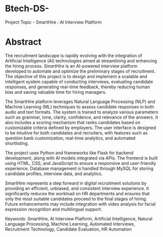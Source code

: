 # Btech-DS-
Project Topic - SmartHire : AI Interview Platform

# Abstract

The recruitment landscape is rapidly evolving with the integration of Artificial Intelligence (AI) technologies aimed at streamlining and enhancing the hiring process. *SmartHire* is an AI-powered interview platform developed to automate and optimize the preliminary stages of recruitment. The objective of this project is to design and implement a scalable and intelligent system capable of conducting interviews, evaluating candidate responses, and generating real-time feedback, thereby reducing human bias and saving valuable time for hiring managers.

The SmartHire platform leverages Natural Language Processing (NLP) and Machine Learning (ML) techniques to assess candidate responses in both audio and text formats. The system is trained to analyze various parameters such as grammar, tone, clarity, confidence, and relevance of the answers. It also includes a scoring mechanism that ranks candidates based on customizable criteria defined by employers. The user interface is designed to be intuitive for both candidates and recruiters, with features such as question bank customization, real-time analytics, and automated shortlisting.

The project uses Python and frameworks like Flask for backend development, along with AI models integrated via APIs. The frontend is built using HTML, CSS, and JavaScript to ensure a responsive and user-friendly experience. Database management is handled through MySQL for storing candidate profiles, interview data, and analytics.

SmartHire represents a step forward in digital recruitment solutions by providing an efficient, unbiased, and consistent interview experience. It significantly reduces the workload on HR departments and ensures that only the most suitable candidates proceed to the final stages of hiring. Future enhancements may include integration with video analysis for facial expression recognition and multilingual support.

Keywords: SmartHire, AI Interview Platform, Artificial Intelligence, Natural Language Processing, Machine Learning, Automated Interviews, Recruitment Technology, Candidate Evaluation, HR Automation

